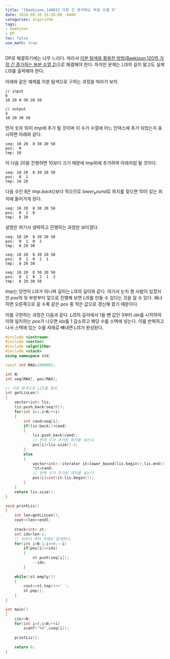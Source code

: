 ```yaml
---
title: "[Baekjoon,14003] 가장 긴 증가하는 부분 수열 5"
date: 2020-09-26 15:20:00 -0400
categories: algorithm 
tags:
- baekjoon 
- DP 
toc: false
use_math: true
---
```

DP로 해결하기에는 너무 느리다. 따라서 [이분 탐색을 활용한 방법(Baekjoon,12015 가장 긴 증가하는 부분 수열 2)](https://jja08111.github.io/algorithm/baekjoon-12015-%EA%B0%80%EC%9E%A5-%EA%B8%B4-%EC%A6%9D%EA%B0%80%ED%95%98%EB%8A%94-%EB%B6%80%EB%B6%84-%EC%88%98%EC%97%B4-2/)으로 
해결해야 한다. 하지만 문제는 $LIS$의 길이 말고도 실제 $LIS$를 출력해야 한다. 

아래와 같은 예제를 이분 탐색으로 구하는 과정을 따라가 보자. 
```
// input
6
10 20 8 30 20 50 

// output
4
10 20 30 50 
```
먼저 숫자 10이 $tmp$에 추가 될 것이며 이 수가 수열에 어느 인덱스에 추가 되었는지 표시하면 아래와 같다. 
```
seq: 10 20  8 30 20 50 
pos:  0
tmp: 10
```

이 다음 20을 진행하면 10보다 크기 때문에 $tmp$뒤에 추가하여 아래처럼 될 것이다.
```
seq: 10 20  8 30 20 50 
pos:  0  1
tmp: 10 20 
```

다음 수인 8은 $tmp.back()$보다 작으므로 $lower_bound$로 위치를 찾으면 10이 있는 위치에 들어가게 된다. 
```
seq: 10 20  8 30 20 50 
pos:  0  1  0
tmp:  8 20 
```

설명은 여기서 생략하고 진행하는 과정만 보이겠다. 
```
seq: 10 20  8 30 20 50 
pos:  0  1  0  2
tmp:  8 20 30

seq: 10 20  8 30 20 50 
pos:  0  1  0  2  1
tmp:  8 20 30

seq: 10 20  8 30 20 50 
pos:  0  1  0  2  1  3
tmp:  8 20 30 50
```

$tmp$는 당연히 $LIS$가 아니며 길이는 $LIS$의 길이와 같다. 
여기서 눈치 챈 사람이 있겠지만 $pos$의 뒷 부분부터 앞으로 진행해 보면 $LIS$를 만들 수 있다는 것을 알 수 있다. 
왜냐하면 오른쪽으로 갈 수록 같은 $pos$ 중 작은 값으로 갱신해 왔기 때문이다. 

이를 구현하는 과정은 다음과 같다. 
$LIS$의 길이에서 1을 뺀 값인 3부터 $idx$를 시작하여 이와 일치하는 $pos$가 나오면 $idx$를 1 감소하고 해당 수를 스택에 넣는다. 
이를 반복하고 나서 스택에 있는 수를 차례로 빼내면 $LIS$가 완성된다. 
```cpp
#include <iostream>
#include <vector>
#include <algorithm>
#include <stack>
using namespace std;

const int MAX=1000001;

int N;
int seq[MAX], pos[MAX];

// 이분 탐색으로 LIS를 형성
int getLisLen()
{
    vector<int> lis;
    lis.push_back(seq[0]);
    for(int i=1;i<N;++i)
    {
        int cand=seq[i];
        if(lis.back()<cand)
        {
            lis.push_back(cand);
            // 현재 수가 추가된 위치를 넣는다. 
            pos[i]=lis.size()-1;
        }
        else
        {
            vector<int>::iterator it=lower_bound(lis.begin(),lis.end(),cand);
            *it=cand;
            // 현재 수가 추가된 위치를 넣는다. 
            pos[i]=int(it-lis.begin());
        }
    }
    return lis.size();
}

void printLis()
{
    int len=getLisLen();
    cout<<len<<endl;
    
    stack<int> st;
    int idx=len-1;
    // 뒤에서 부터 차례로 탐색한다.
    for(int i=N-1;i>=0;--i)
        if(pos[i]==idx)
        {
            st.push(seq[i]);
            --idx;
        }
    
    while(!st.empty())
    {
        cout<<st.top()<<' ';
        st.pop();
    }
}

int main()
{
    cin>>N;
    for(int i=0;i<N;++i)
        scanf("%d",&seq[i]);
    
    printLis();
    
    return 0;
}
```
